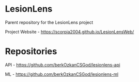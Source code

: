 # LesionLens
Parent repository for the LesionLens project

Project Website - https://scorpia2004.github.io/LesionLensWeb/

# Repositories

API - https://github.com/berkOzkanCSGod/lesionlens-api

ML - https://github.com/berkOzkanCSGod/lesionlens-ml
